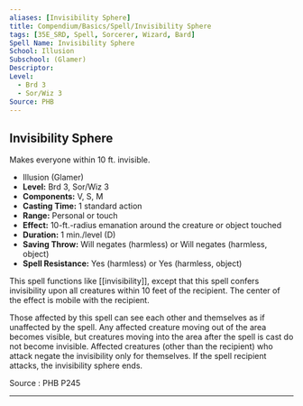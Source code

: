 ```yaml
---
aliases: [Invisibility Sphere]
title: Compendium/Basics/Spell/Invisibility Sphere
tags: [35E_SRD, Spell, Sorcerer, Wizard, Bard]
Spell Name: Invisibility Sphere
School: Illusion
Subschool: (Glamer)
Descriptor: 
Level:
  - Brd 3
  - Sor/Wiz 3
Source: PHB
---
```



## Invisibility Sphere

Makes everyone within 10 ft. invisible.

*   Illusion (Glamer)
*   **Level:** Brd 3, Sor/Wiz 3
*   **Components:** V, S, M
*   **Casting Time:** 1 standard action
*   **Range:** Personal or touch
*   **Effect:** 10-ft.-radius emanation around the creature or object touched
*   **Duration:** 1 min./level (D)
*   **Saving Throw:** Will negates (harmless) or Will negates (harmless, object)
*   **Spell Resistance:** Yes (harmless) or Yes (harmless, object)

This spell functions like [[invisibility]], except that this spell confers invisibility upon all creatures within 10 feet of the recipient. The center of the effect is mobile with the recipient.

Those affected by this spell can see each other and themselves as if unaffected by the spell. Any affected creature moving out of the area becomes visible, but creatures moving into the area after the spell is cast do not become invisible. Affected creatures (other than the recipient) who attack negate the invisibility only for themselves. If the spell recipient attacks, the invisibility sphere ends.

Source : PHB P245

---
